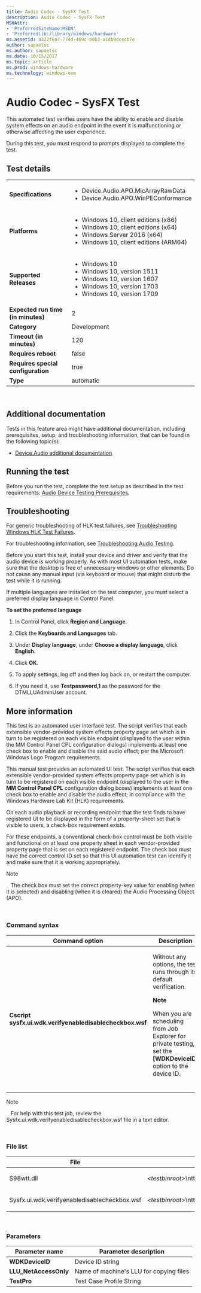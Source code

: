 ```yaml
---
title: Audio Codec - SysFX Test
description: Audio Codec - SysFX Test
MSHAttr:
- 'PreferredSiteName:MSDN'
- 'PreferredLib:/library/windows/hardware'
ms.assetid: a322f6a7-774d-469c-b0b3-a1db9dcecb7e
author: sapaetsc
ms.author: sapaetsc
ms.date: 10/15/2017
ms.topic: article
ms.prod: windows-hardware
ms.technology: windows-oem
---
```


# <span id="p_hlk_test.76583675-20f6-45e4-8792-8c043a45644a"></span>Audio Codec - SysFX Test


This automated test verifies users have the ability to enable and disable system effects on an audio endpoint in the event it is malfunctioning or otherwise affecting the user experience.

During this test, you must respond to prompts displayed to complete the test.

## Test details
|||
|---|---|
| **Specifications**  | <ul><li>Device.Audio.APO.MicArrayRawData</li><li>Device.Audio.APO.WinPEConformance</li></ul> |  
| **Platforms**   | <ul><li>Windows 10, client editions (x86)</li><li>Windows 10, client editions (x64)</li><li>Windows Server 2016 (x64)</li><li>Windows 10, client editions (ARM64)</li></ul> |
| **Supported Releases** | <ul><li>Windows 10</li><li>Windows 10, version 1511</li><li>Windows 10, version 1607</li><li>Windows 10, version 1703</li><li>Windows 10, version 1709</li></ul> |
|**Expected run time (in minutes)**| 2 |
|**Category**| Development |
|**Timeout (in minutes)**| 120 |
|**Requires reboot**| false |
|**Requires special configuration**| true |
|**Type**| automatic |

 

## <span id="Additional_documentation"></span><span id="additional_documentation"></span><span id="ADDITIONAL_DOCUMENTATION"></span>Additional documentation


Tests in this feature area might have additional documentation, including prerequisites, setup, and troubleshooting information, that can be found in the following topic(s):

-   [Device.Audio additional documentation](device-audio-additional-documentation.md)

## <span id="Running_the_test"></span><span id="running_the_test"></span><span id="RUNNING_THE_TEST"></span>Running the test


Before you run the test, complete the test setup as described in the test requirements: [Audio Device Testing Prerequisites](audio-device-testing-prerequisites.md).

## <span id="Troubleshooting"></span><span id="troubleshooting"></span><span id="TROUBLESHOOTING"></span>Troubleshooting


For generic troubleshooting of HLK test failures, see [Troubleshooting Windows HLK Test Failures](..\user\troubleshooting-windows-hlk-test-failures.md).

For troubleshooting information, see [Troubleshooting Audio Testing](troubleshooting-audio-testing.md).

Before you start this test, install your device and driver and verify that the audio device is working properly. As with most UI automation tests, make sure that the desktop is free of unnecessary windows or other elements. Do not cause any manual input (via keyboard or mouse) that might disturb the test while it is running.

If multiple languages are installed on the test computer, you must select a preferred display language in Control Panel.

**To set the preferred language**

1.  In Control Panel, click **Region and Language**.

2.  Click the **Keyboards and Languages** tab.

3.  Under **Display language**, under **Choose a display language**, click **English**.

4.  Click **OK**.

5.  To apply settings, log off and then log back on, or restart the computer.

6.  If you need it, use **Testpassword,1** as the password for the DTMLLUAdminUser account.

## <span id="More_information"></span><span id="more_information"></span><span id="MORE_INFORMATION"></span>More information


This test is an automated user interface test. The script verifies that each extensible vendor-provided system effects property page set which is in turn to be registered on each visible endpoint (displayed to the user within the MM Control Panel CPL configuration dialogs) implements at least one check box to enable and disable the said audio effect; per the Microsoft Windows Logo Program requirements.

This manual test provides an automated UI test. The script verifies that each extensible vendor-provided system effects property page set which is in turn to be registered on each visible endpoint (displayed to the user in the **MM Control Panel CPL** configuration dialog boxes) implements at least one check box to enable and disable the audio effect; in compliance with the Windows Hardware Lab Kit (HLK) requirements.

On each audio playback or recording endpoint that the test finds to have registered UI to be displayed in the form of a property-sheet set that is visible to users, a check-box requirement exists.

For these endpoints, a conventional check-box control must be both visible and functional on at least one property sheet in each vendor-provided property page that is set on each registered endpoint. The check box must have the correct control ID set so that this UI automation test can identify it and make sure that it is working appropriately.

>[!NOTE]
>  
The check box must set the correct property-key value for enabling (when it is selected) and disabling (when it is cleared) the Audio Processing Object (APO).

 

### <span id="Command_syntax"></span><span id="command_syntax"></span><span id="COMMAND_SYNTAX"></span>Command syntax

<table>
<colgroup>
<col width="50%" />
<col width="50%" />
</colgroup>
<thead>
<tr class="header">
<th>Command option</th>
<th>Description</th>
</tr>
</thead>
<tbody>
<tr class="odd">
<td><p><strong>Cscript sysfx.ui.wdk.verifyenabledisablecheckbox.wsf</strong></p></td>
<td><p>Without any options, the test runs through its default verification.</p>
<div class="alert">
<strong>Note</strong>  
<p>When you are scheduling from Job Explorer for private testing, set the <strong>[WDKDeviceID]</strong> option to the device ID.</p>
</div>
<div>
 
</div></td>
</tr>
</tbody>
</table>

>[!NOTE]
>  
For help with this test job, review the Sysfx.ui.wdk.verifyenabledisablecheckbox.wsf file in a text editor.

 

### <span id="File_list"></span><span id="file_list"></span><span id="FILE_LIST"></span>File list

<table>
<colgroup>
<col width="50%" />
<col width="50%" />
</colgroup>
<thead>
<tr class="header">
<th>File</th>
<th>Location</th>
</tr>
</thead>
<tbody>
<tr class="odd">
<td><p>S98wtt.dll</p></td>
<td><p><em>&lt;testbinroot&gt;</em>\nttest\multimediatest\common\</p></td>
</tr>
<tr class="even">
<td><p>Sysfx.ui.wdk.verifyenabledisablecheckbox.wsf</p></td>
<td><p><em>&lt;testbinroot&gt;</em>\nttest\multimediatest\deviceui\UIScripts\sysfx\sysfx.ui.wdk.verifyenabledisablecheckbox.wsf</p></td>
</tr>
</tbody>
</table>

 

### <span id="Parameters"></span><span id="parameters"></span><span id="PARAMETERS"></span>Parameters

| Parameter name         | Parameter description                   |
|------------------------|-----------------------------------------|
| **WDKDeviceID**        | Device ID string                        |
| **LLU\_NetAccessOnly** | Name of machine's LLU for copying files |
| **TestPro**            | Test Case Profile String                |

 

 

 






